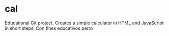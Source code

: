 # cal
Educational Git project. Creates a simple calculator in HTML and JavaScript in short steps.
Con fines educativos perro

